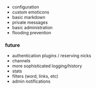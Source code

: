* configuration
* custom emoticons
* basic markdown
* private messages 
* basic administration
* flooding prevention

### future

* authentication plugins / reserving nicks
* channels
* more sophisticated logging/history
* stats
* filters (word, links, etc)
* admin notifications
